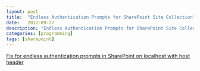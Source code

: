 ```yaml
---
layout: post
title:  "Endless Authentication Prompts for SharePoint Site Collection"
date:   2012-09-27
description: "Endless Authentication Prompts for SharePoint Site Collection"
categories: [programming]
tags: [sharepoint]
---
```

[Fix for endless authentication prompts in SharePoint on localhost with host header](http://www.benramey.com/2012/09/27/endless-authentication-prompts-for-sharepoint-site-collection/#)

